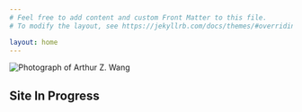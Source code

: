 ```yaml
---
# Feel free to add content and custom Front Matter to this file.
# To modify the layout, see https://jekyllrb.com/docs/themes/#overriding-theme-defaults

layout: home
---
```


![Photograph of Arthur Z. Wang](../images/Arthur%20Wang%20Photo.jpg)


## Site In Progress
